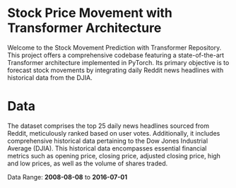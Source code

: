 # Stock Price Movement with Transformer Architecture
Welcome to the Stock Movement Prediction with Transformer Repository. This project offers a comprehensive codebase featuring a state-of-the-art Transformer architecture implemented in PyTorch. Its primary objective is to forecast stock movements by integrating daily Reddit news headlines with historical data from the DJIA.

# Data
The dataset comprises the top 25 daily news headlines sourced from Reddit, meticulously ranked based on user votes. Additionally, it includes comprehensive historical data pertaining to the Dow Jones Industrial Average (DJIA). This historical data encompasses essential financial metrics such as opening price, closing price, adjusted closing price, high and low prices, as well as the volume of shares traded.

Data Range: <b>2008-08-08</b> to <b>2016-07-01</b>
